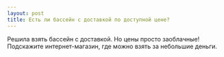 ```yaml
---
layout: post 
title: Есть ли бассейн с доставкой по доступной цене? 
--- 
```

Решила взять бассейн с доставкой. Но цены просто заоблачные! Подскажите интернет-магазин, где можно взять за небольшие деньги. 